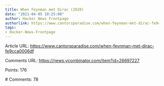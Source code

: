```yaml
---
title: When Feynman met Dirac (2020)
date: "2021-04-05 10:25:08"
author: Hacker News Frontpage
authorlink: https://www.cantorsparadise.com/when-feynman-met-dirac-fe9cca0006df
tags:
- Hacker-News-Frontpage
---
```


<p>Article URL: <a href="https://www.cantorsparadise.com/when-feynman-met-dirac-fe9cca0006df">https://www.cantorsparadise.com/when-feynman-met-dirac-fe9cca0006df</a></p>
<p>Comments URL: <a href="https://news.ycombinator.com/item?id=26697227">https://news.ycombinator.com/item?id=26697227</a></p>
<p>Points: 176</p>
<p># Comments: 78</p>
